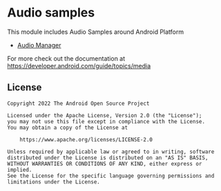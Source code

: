 # Audio samples

This module includes Audio Samples around Android Platform

- [Audio Manager](src/main/java/com/example/platform/connectivity/audio/AudioSample.kt)

For more check out the documentation at
https://developer.android.com/guide/topics/media

## License

```
Copyright 2022 The Android Open Source Project
 
Licensed under the Apache License, Version 2.0 (the "License");
you may not use this file except in compliance with the License.
You may obtain a copy of the License at

    https://www.apache.org/licenses/LICENSE-2.0

Unless required by applicable law or agreed to in writing, software
distributed under the License is distributed on an "AS IS" BASIS,
WITHOUT WARRANTIES OR CONDITIONS OF ANY KIND, either express or implied.
See the License for the specific language governing permissions and
limitations under the License.
```

